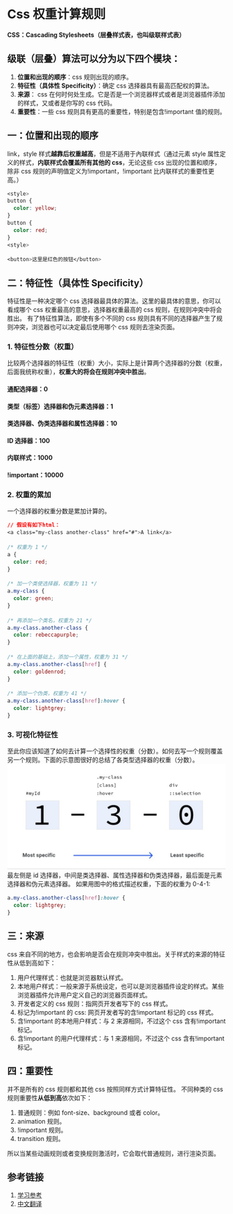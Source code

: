 # Css 权重计算规则

**CSS：Cascading Stylesheets（层叠样式表，也叫级联样式表）**

## 级联（层叠）算法可以分为以下四个模块：

1. **位置和出现的顺序**：css 规则出现的顺序。
2. **特征性（具体性 Specificity）**：确定 css 选择器具有最高匹配权的算法。
3. **来源**： css 在何时何处生成。它是否是一个浏览器样式或者是浏览器插件添加的样式，又或者是你写的 css 代码。
4. **重要性**：一些 css 规则具有更高的重要性，特别是包含!important 值的规则。

## **一：位置和出现的顺序**

link，style 样式**越靠后权重越高**，但是不适用于內联样式（通过元素 style 属性定义的样式，**内联样式会覆盖所有其他的 css**，无论这些 css 出现的位置和顺序，除非 css 规则的声明值定义为!important，!important 比内联样式的重要性更高。）

```css
<style>
button {
  color: yellow;
}
button {
  color: red;
}
<style>

<button>这里是红色的按钮</button>
```

## **二：特征性（具体性 Specificity）**

特征性是一种决定哪个 css 选择器最具体的算法。这里的最具体的意思，你可以看成哪个 css 权重最高的意思，选择器权重最高的 css 规则，在规则冲突中将会胜出。
有了特征性算法，即使有多个不同的 css 规则具有不同的选择器产生了规则冲突，浏览器也可以决定最后使用哪个 css 规则去渲染页面。

### **1. 特征性分数（权重）**

比较两个选择器的特征性（权重）大小，实际上是计算两个选择器的分数（权重，后面我统称权重），**权重大的将会在规则冲突中胜出**。

#### 通配选择器：0

#### 类型（标签）选择器和伪元素选择器：1

#### 类选择器、伪类选择器和属性选择器：10

#### ID 选择器：100

#### 内联样式：1000

#### !important：10000

### **2. 权重的累加**

一个选择器的权重分数是累加计算的。

```css
// 假设有如下html：
<a class="my-class another-class" href="#">A link</a>

/* 权重为 1 */
a {
  color: red;
}

/* 加一个类使选择器，权重为 11 */
a.my-class {
  color: green;
}

/* 再添加一个类名，权重为 21 */
a.my-class.another-class {
  color: rebeccapurple;
}

/* 在上面的基础上，添加一个属性，权重为 31 */
a.my-class.another-class[href] {
  color: goldenrod;
}

/* 添加一个伪类，权重为 41 */
a.my-class.another-class[href]:hover {
  color: lightgrey;
}
```

### **3. 可视化特征性**

至此你应该知道了如何去计算一个选择性的权重（分数）。如何去写一个规则覆盖另一个规则。下面的示意图很好的总结了各类型选择器的权重（分数）。
![image.png](./image.png)
最左侧是 id 选择器，中间是类选择器、属性选择器和伪类选择器，最后面是元素选择器和伪元素选择器。
如果用图中的格式描述权重，下面的权重为 0-4-1:

```css
a.my-class.another-class[href]:hover {
  color: lightgrey;
}
```

## **三：来源**

css 来自不同的地方，也会影响是否会在规则冲突中胜出。关于样式的来源的特征性从低到高如下：

1. 用户代理样式：也就是浏览器默认样式。
2. 本地用户样式：一般来源于系统设定，也可以是浏览器插件设定的样式。某些浏览器插件允许用户定义自己的浏览器页面样式。
3. 开发者定义的 css 规则：指网页开发者写下的 css 样式。
4. 标记为!important 的 css: 网页开发者写的含!important 标记的 css 样式。
5. 含!important 的本地用户样式：与 2 来源相同，不过这个 css 含有!important 标记。
6. 含!important 的用户代理样式：与 1 来源相同，不过这个 css 含有!important 标记。

## **四：重要性**

并不是所有的 css 规则都和其他 css 按照同样方式计算特征性。
不同种类的 css 规则重要性**从低到高**依次如下：

1. 普通规则：例如 font-size、background 或者 color。
2. animation 规则。
3. !important 规则。
4. transition 规则。

所以当某些动画规则或者变换规则激活时，它会取代普通规则，进行渲染页面。

## 参考链接

1. [学习参考](https://web.dev/learn/css/)
2. [中文翻译](https://pengfeixc.com/tutorial/css/specificity)
